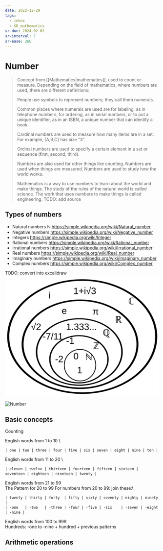 ```yaml
---
date: 2022-12-29
tags:
  - inbox
  - SR_mathematics
sr-due: 2024-02-02
sr-interval: 7
sr-ease: 266
---
```


# Number

> Concept from [[Mathematics|mathematics]], used to count or measure. Depending
> on the field of mathematics, where numbers are used, there are different
> definitions:
>
> People use symbols to represent numbers; they call them numerals.
>
> Common places where numerals are used are for labeling, as in telephone
> numbers, for ordering, as in serial numbers, or to put a unique identifier, as
> in an ISBN, a unique number that can identify a book.
>
> Cardinal numbers are used to measure how many items are in a set. For example,
> {A,B,C} has size "3".
>
> Ordinal numbers are used to specify a certain element in a set or sequence
> (first, second, third).
>
> Numbers are also used for other things like counting. Numbers are used when
> things are measured. Numbers are used to study how the world works.
>
> Mathematics is a way to use numbers to learn about the world and make things.
> The study of the rules of the natural world is called science. The work that
> uses numbers to make things is called engineering.
TODO: add source

## Types of numbers

- Natural numbers $\mathbb{N}$ https://simple.wikipedia.org/wiki/Natural_number
- Negative numbers https://simple.wikipedia.org/wiki/Negative_number
- Integers https://simple.wikipedia.org/wiki/Integer
- Rational numbers https://simple.wikipedia.org/wiki/Rational_number
- Irrational numbers https://simple.wikipedia.org/wiki/Irrational_number
- Real numbers https://simple.wikipedia.org/wiki/Real_number
- Imaginary numbers https://simple.wikipedia.org/wiki/Imaginary_number
- Complex numbers https://simple.wikipedia.org/wiki/Complex_number

TODO: convert into excalidraw
![Number](img/NumberSetinC.svg)

![Number](img/Diagramma_di_Venn_dei_numeri.svg)

## Basic concepts

Counting

English words from 1 to 10
&#10;\
```
| one | two | three | four | five | six | seven | eight | nine | ten |
```

English words from 11 to 20
&#10;\
```
| eleven | twelve | thirteen | fourteen | fifteen | sixteen | seventeen | eighteen | nineteen | twenty |
```

English words from 21 to 99
&#10;\
The Pattern for 20 to 99 For numbers from 20 to 99: join these:\
```
| twenty | thirty | forty  | fifty | sixty | seventy | eighty | ninety |
| -one   | -two   | -three | -four | -five | -six    | -seven | -eight | -nine |
```

English words from 100 to 999
&#10;\
Hundreds: -one to -nine + hundred + previous patterns

## Arithmetic operations
